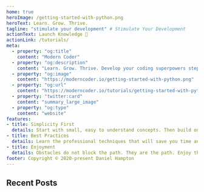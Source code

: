 ```yaml
---
home: true
heroImage: /getting-started-with-python.png
heroText: Learn. Grow. Thrive.
tagline: "stimulate your development" # Stimulate Your Development
actionText: Launch Knowledge 🚀
actionLink: /tutorials/
meta:
  - property: "og:title"
    content: "Modern Coder"
  - property: "og:description"
    content: "Learn. Grow. Thrive. Develop your coding superpowers step by step."
  - property: "og:image"
    content: "https://moderncoder.io/getting-started-with-python.png"
  - property: "og:url"
    content: "https://moderncoder.io/tutorials/getting-started-with-python/"
  - property: "twitter:card"
    content: "summary_large_image"
  - property: "og:type"
    content: "website"
features:
- title: Simplicity First
  details: Start with small, easy to understand concepts. Then build on them.
- title: Best Practices
  details: Learn the professional techniques that will save you time and money.
- title: Enjoyment
  details: Obstacles do not block the path. They are the path. Enjoy the journey.
footer: Copyright © 2020-present Daniel Hampton
---
```


## Recent Posts
<RecentPosts />